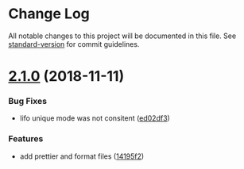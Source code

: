 # Change Log

All notable changes to this project will be documented in this file. See [standard-version](https://github.com/conventional-changelog/standard-version) for commit guidelines.

<a name="2.1.0"></a>
# [2.1.0](https://github.com/neoziro/node-taskman/compare/v2.0.0...v2.1.0) (2018-11-11)


### Bug Fixes

* lifo unique mode was not consitent ([ed02df3](https://github.com/neoziro/node-taskman/commit/ed02df3))


### Features

* add prettier and format files ([14195f2](https://github.com/neoziro/node-taskman/commit/14195f2))
